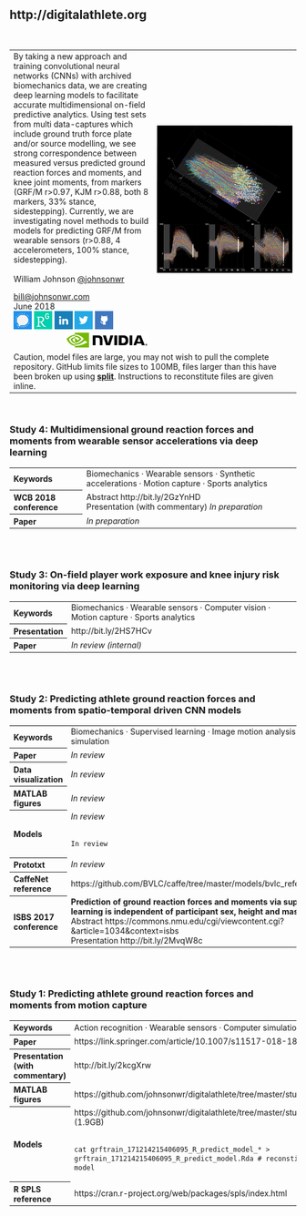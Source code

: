 <!---
  ---
  --- 1. Filename, Creation-Date
  ---      digitalathlete/README.md, 22may2018
  ---
  --- 2. Original-Author, Email-Address
  ---      Copyright (c) MMXVIII
  ---      William JOHNSON, bill@johnsonwr.com
  ---
  --- 3. Last-Updated-By, Email-Address
  ---      William JOHNSON, bill@johnsonwr.com
  ---
  --- 4. Notes
  ---      GitHub index to supplementary material from publications associated with the research project
  ---
  ---      https://github.com/johnsonwr/digitalathlete
  ---      https://guides.github.com/features/mastering-markdown/
  ---      https://github.com/adam-p/markdown-here/wiki/Markdown-Cheatsheet
  ---
  ---      &#183; middle dot (LaTeX \cdot)
  ---
  --- 5. Modification-History
  ---      Build Author Date      Change
  ---      a35   wrj    26may2018 alpha release
  --->

<h2>http://digitalathlete.org</h2>
<br>

<table cellpadding=0 cellspacing=0>
<tr><td width=50%>
By taking a new approach and training convolutional neural networks (CNNs) with archived biomechanics data, we are creating deep learning models to facilitate accurate multidimensional on-field predictive analytics. Using test sets from multi data-captures which include ground truth force plate and/or source modelling, we see strong correspondence between measured versus predicted ground reaction forces and moments, and knee joint moments, from markers (GRF/M r>0.97, KJM r>0.88, both 8 markers, 33% stance, sidestepping). Currently, we are investigating novel methods to build models for predicting GRF/M from wearable sensors (r>0.88, 4 accelerometers, 100% stance, sidestepping).<br>
<br>
William Johnson <a href="https://github.com/johnsonwr">@johnsonwr</a><br>

bill@johnsonwr.com<br>
June 2018<br>
<a href="https://signal.org" title="Signal"><img src="_readme/Signal_Blue_Icon_32x32.format_png.resize_32x32.png" width="32" height="32"></a>
<a href="https://www.researchgate.net/profile/William_Johnson54" title="ResearchGate"><img src="_readme/rg_32x32.format_png.resize_32x32.png" width="32" height="32"></a>
<a href="https://www.linkedin.com/in/johnsonwr" title="LinkedIn"><img src="_readme/linkedin.png" width="32" height="32"></a>
<a href="https://twitter.com/billjohnsonuwa" title="Twitter"><img src="_readme/twitter.png" width="32" height="32"></a>
<a href="https://github.com/johnsonwr/digitalathlete" title="GitHub"><img src="_readme/github.png" width="32" height="32"></a>
<a href="https://developer.nvidia.com/academic_gpu_seeding" title="NVIDIA"><img src="_readme/NVLogo_2D_H.png" height="32" align="right"></a>
</td><td><img src="_readme/grftrain_180613080625121c25.png"></td></tr>
<tr><td colspan=2>
Caution, model files are large, you may not wish to pull the complete repository. GitHub limits file sizes to 100MB, files larger than this have been broken up using <a  href="http://manpages.ubuntu.com/manpages/trusty/man1/split.1.html" target="_blank"><b>split</b></a>. Instructions to reconstitute files are given inline.<br>
</td></tr>
</table>

<br>
<h3>Study 4: Multidimensional ground reaction forces and moments from wearable sensor accelerations via deep learning</h3>
<table>
<tr><th align="left">Keywords</th><td align="left">Biomechanics &#183; Wearable sensors &#183; Synthetic accelerations &#183; Motion capture &#183; Sports analytics</td></tr>
<tr><th align="left">WCB 2018 conference</th><td align="left">
Abstract http://bit.ly/2GzYnHD<br>
Presentation (with commentary) <i>In preparation</i>
</td></tr>
<tr><th align="left">Paper</th><td align="left"><i>In preparation</i><br></td></tr>
</table><br>

<br>
<h3>Study 3: On-field player work exposure and knee injury risk monitoring via deep learning</h3>
<table>
<tr><th align="left">Keywords</th><td align="left">Biomechanics &#183; Wearable sensors &#183; Computer vision &#183; Motion capture &#183; Sports analytics</td></tr>
<tr><th align="left">Presentation</th><td align="left">http://bit.ly/2HS7HCv</td></tr>
<tr><th align="left">Paper</th><td align="left"><i>In review (internal)</i></td></tr>
</table><br>

<br>
<h3>Study 2: Predicting athlete ground reaction forces and moments from spatio-temporal driven CNN models</h3>
<table>
<tr><th align="left">Keywords</th><td align="left">Biomechanics &#183; Supervised learning &#183; Image motion analysis &#183; Computer simulation</td></tr>
<tr><th align="left">Paper</th><td align="left"><i>In review</i></td></tr>
<tr><th align="left">Data visualization</th><td align="left"><i>In review</i></td></tr>
<tr><th align="left">MATLAB figures</th><td align="left"><i>In review</i></td></tr>
<tr><th align="left">Models</th><td align="left"><i>In review</i><br><br>

```
In review
```

</td></tr>
<tr><th align="left">Prototxt</th><td align="left"><i>In review</i></td></tr>
<tr><th align="left">CaffeNet reference</th><td align="left">https://github.com/BVLC/caffe/tree/master/models/bvlc_reference_caffenet</td></tr>
<tr><th align="left">ISBS 2017<br>conference</th><td align="left"><b>Prediction of ground reaction forces and moments via supervised learning is independent of participant sex, height and mass</b><br>
Abstract https://commons.nmu.edu/cgi/viewcontent.cgi?&article=1034&context=isbs<br>
Presentation http://bit.ly/2MvqW8c
</td></tr>
</table><br>

<br>
<h3>Study 1: Predicting athlete ground reaction forces and moments from motion capture</h3>
<table>
<tr><th align="left">Keywords</th><td align="left">Action recognition &#183; Wearable sensors &#183; Computer simulation</td></tr>
<tr><th align="left">Paper</th><td align="left">https://link.springer.com/article/10.1007/s11517-018-1802-7</td></tr>
<tr><th align="left">Presentation (with commentary)</th><td align="left">http://bit.ly/2kcgXrw</td></tr>
<tr><th align="left">MATLAB figures</th><td align="left">https://github.com/johnsonwr/digitalathlete/tree/master/study1/figures</td></tr>
<tr><th align="left">Models</th><td align="left">https://github.com/johnsonwr/digitalathlete/tree/master/study1/models (1.9GB)<br><br>
  
```
cat grftrain_171214215406095_R_predict_model_* > grftrain_171214215406095_R_predict_model.Rda # reconstitute R model
```
  
</td></tr>
<tr><th align="left">R SPLS reference</th><td align="left">https://cran.r-project.org/web/packages/spls/index.html</td></tr>
</table><br>
